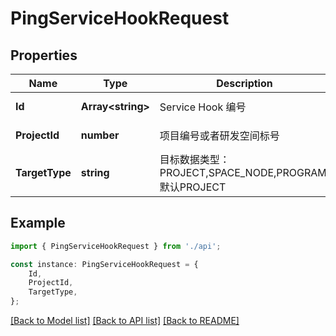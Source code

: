 # PingServiceHookRequest


## Properties

Name | Type | Description | Notes
------------ | ------------- | ------------- | -------------
**Id** | **Array&lt;string&gt;** | Service Hook 编号 | [default to undefined]
**ProjectId** | **number** | 项目编号或者研发空间标号 | [default to undefined]
**TargetType** | **string** | 目标数据类型：PROJECT,SPACE_NODE,PROGRAM,默认PROJECT | [optional] [default to undefined]

## Example

```typescript
import { PingServiceHookRequest } from './api';

const instance: PingServiceHookRequest = {
    Id,
    ProjectId,
    TargetType,
};
```

[[Back to Model list]](../README.md#documentation-for-models) [[Back to API list]](../README.md#documentation-for-api-endpoints) [[Back to README]](../README.md)
